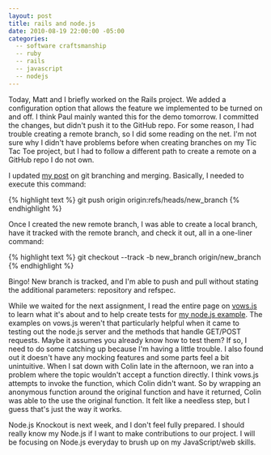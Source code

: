 ```yaml
---
layout: post
title: rails and node.js
date: 2010-08-19 22:00:00 -05:00
categories:
  -- software craftsmanship
  -- ruby
  -- rails
  -- javascript
  -- nodejs
---
```


Today, Matt and I briefly worked on the Rails project.  We added a configuration option that allows the feature we implemented to be turned on and off.  I think Paul mainly wanted this for the demo tomorrow.  I committed the changes, but didn't push it to the GitHub repo.  For some reason, I had trouble creating a remote branch, so I did some reading on the net.  I'm not sure why I didn't have problems before when creating branches on my Tic Tac Toe project, but I had to follow a different path to create a remote on a GitHub repo I do not own.

I updated [my post](http://skim.la/2010/06/28/git-branching-and-merging) on git branching and merging.  Basically, I needed to execute this command:

{% highlight text %}
git push origin origin:refs/heads/new\_branch
{% endhighlight %}

Once I created the new remote branch, I was able to create a local branch, have it tracked with the remote branch, and check it out, all in a one-liner command:

{% highlight text %}
git checkout --track -b new\_branch origin/new\_branch
{% endhighlight %}

Bingo!  New branch is tracked, and I'm able to push and pull without stating the additional parameters: repository and refspec.

While we waited for the next assignment, I read the entire page on [vows.js](http://vowjs.org/) to learn what it's about and to help create tests for [my node.js example](http://skim.cc/2010/08/06/nodejs/).  The examples on vows.js weren't that particularly helpful when it came to testing out the node.js server and the methods that handle GET/POST requests.  Maybe it assumes you already know how to test them?  If so, I need to do some catching up because I'm having a little trouble.  I also found out it doesn't have any mocking features and some parts feel a bit unintuitive.  When I sat down with Colin late in the afternoon, we ran into a problem where the topic wouldn't accept a function directly.  I think vows.js attempts to invoke the function, which Colin didn't want.  So by wrapping an anonymous function around the original function and have it returned, Colin was able to the use the original function.  It felt like a needless step, but I guess that's just the way it works.

Node.js Knockout is next week, and I don't feel fully prepared.  I should really know my Node.js if I want to make contributions to our project.  I will be focusing on Node.js everyday to brush up on my JavaScript/web skills.
